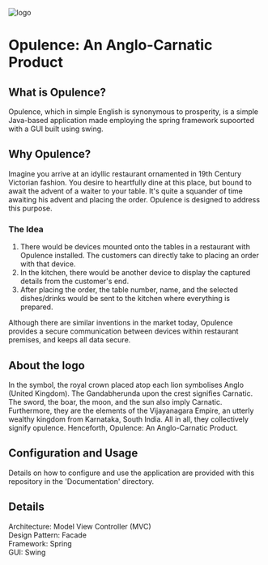 ![logo](https://user-images.githubusercontent.com/53004679/213641067-6cc99343-154a-4db0-9907-e7d4ab9ad4d1.jpg)
# Opulence: An Anglo-Carnatic Product
## What is Opulence?
Opulence, which in simple English is synonymous to prosperity, is a simple Java-based application made employing the spring framework supoorted with a GUI built using swing.

## Why Opulence?
Imagine you arrive at an idyllic restaurant ornamented in 19th Century Victorian fashion. You desire to heartfully dine at this place, but bound to await the advent of a waiter to your table. It's quite a squander of time awaiting his advent and placing the order. Opulence is designed to address this purpose.

### The Idea
1. There would be devices mounted onto the tables in a restaurant with Opulence installed. The customers can directly take to placing an order with that device.
2. In the kitchen, there would be another device to display the captured details from the customer's end.
3. After placing the order, the table number, name, and the selected dishes/drinks would be sent to the kitchen where everything is prepared.

Although there are similar inventions in the market today, Opulence provides a secure communication between devices within restaurant premises, and keeps all data secure.

## About the logo
In the symbol, the royal crown placed atop each lion symbolises Anglo (United Kingdom). The Gandabherunda upon the crest signifies Carnatic. The sword, the boar, the moon, and the sun also imply Carnatic. Furthermore, they are the elements of the Vijayanagara Empire, an utterly wealthy kingdom from Karnataka, South India. All in all, they collectively signify opulence. Henceforth, Opulence: An Anglo-Carnatic Product.

## Configuration and Usage
Details on how to configure and use the application are provided with this repository in the 'Documentation' directory.

## Details
Architecture: Model View Controller (MVC)\
Design Pattern: Facade\
Framework: Spring\
GUI: Swing
